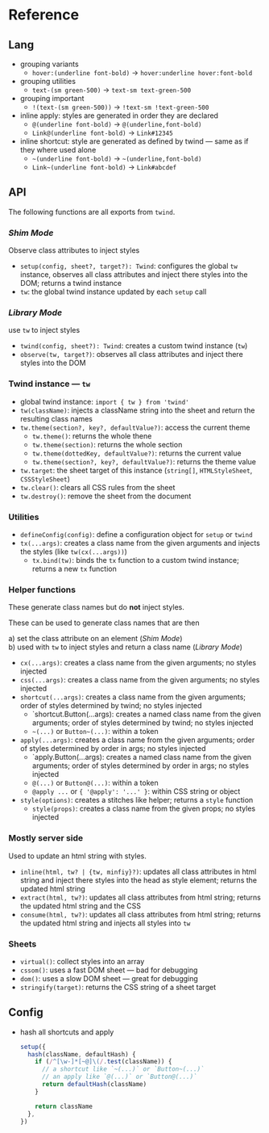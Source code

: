 # Reference

## Lang

- grouping variants
  - `hover:(underline font-bold)` -> `hover:underline hover:font-bold`
- grouping utilities
  - `text-(sm green-500)` -> `text-sm text-green-500`
- grouping important
  - `!(text-(sm green-500))` -> `!text-sm !text-green-500`
- inline apply: styles are generated in order they are declared
  - `@(underline font-bold)` -> `@(underline,font-bold)`
  - `Link@(underline font-bold)` -> `Link#12345`
- inline shortcut: style are generated as defined by twind — same as if they where used alone
  - `~(underline font-bold)` -> `~(underline,font-bold)`
  - `Link~(underline font-bold)` -> `Link#abcdef`

## API

The following functions are all exports from `twind`.

### _Shim Mode_

Observe class attributes to inject styles

- `setup(config, sheet?, target?): Twind`: configures the global `tw` instance, observes all class attributes and inject there styles into the DOM; returns a twind instance
- `tw`: the global twind instance updated by each `setup` call

### _Library Mode_

use `tw` to inject styles

- `twind(config, sheet?): Twind`: creates a custom twind instance (`tw`)
- `observe(tw, target?)`: observes all class attributes and inject there styles into the DOM

### Twind instance — `tw`

- global twind instance: `import { tw } from 'twind'`
- `tw(className)`: injects a className string into the sheet and return the resulting class names
- `tw.theme(section?, key?, defaultValue?)`: access the current theme
  - `tw.theme()`: returns the whole thene
  - `tw.theme(section)`: returns the whole section
  - `tw.theme(dottedKey, defaultValue?)`: returns the current value
  - `tw.theme(section?, key?, defaultValue?)`: returns the theme value
- `tw.target`: the sheet target of this instance (`string[]`, `HTMLStyleSheet`, `CSSStyleSheet`)
- `tw.clear()`: clears all CSS rules from the sheet
- `tw.destroy()`: remove the sheet from the document

### Utilities

- `defineConfig(config)`: define a configuration object for `setup` or `twind`
- `tx(...args)`: creates a class name from the given arguments and injects the styles (like `tw(cx(...args))`)
  - `tx.bind(tw)`: binds the `tx` function to a custom twind instance; returns a new `tx` function

### Helper functions

These generate class names but do **not** inject styles.

These can be used to generate class names that are then

a) set the class attribute on an element (_Shim Mode_)<br>
b) used with `tw` to inject styles and return a class name (_Library Mode_)

- `cx(...args)`: creates a class name from the given arguments; no styles injected
- `css(...args)`: creates a class name from the given arguments; no styles injected
- `shortcut(...args)`: creates a class name from the given arguments; order of styles determined by twind; no styles injected
  - `shortcut.Button(...args): creates a named class name from the given arguments; order of styles determined by twind; no styles injected
  - `~(...)` or `Button~(...)`: within a token
- `apply(...args)`: creates a class name from the given arguments; order of styles determined by order in args; no styles injected
  - `apply.Button(...args): creates a named class name from the given arguments; order of styles determined by order in args; no styles injected
  - `@(...)` or `Button@(...)`: within a token
  - `@apply ...` or `{ '@apply': '...' }`: within CSS string or object
- `style(options)`: creates a stitches like helper; returns a `style` function
  - `style(props)`: creates a class name from the given props; no styles injected

### Mostly server side

Used to update an html string with styles.

- `inline(html, tw? | {tw, minfiy}?)`: updates all class attributes in html string and inject there styles into the head as style element; returns the updated html string
- `extract(html, tw?)`: updates all class attributes from html string; returns the updated html string and the CSS
- `consume(html, tw?)`: updates all class attributes from html string; returns the updated html string and injects all styles into `tw`

### Sheets

- `virtual()`: collect styles into an array
- `cssom()`: uses a fast DOM sheet — bad for debugging
- `dom()`: uses a slow DOM sheet — great for debugging
- `stringify(target)`: returns the CSS string of a sheet target

## Config

- hash all shortcuts and apply

  ```js
  setup({
    hash(className, defaultHash) {
      if (/^[\w-]*[~@]\(/.test(className)) {
        // a shortcut like `~(...)` or `Button~(...)`
        // an apply like `@(...)` or `Button@(...)`
        return defaultHash(className)
      }

      return className
    },
  })
  ```
